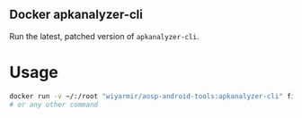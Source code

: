 Docker apkanalyzer-cli
----------------------

Run the latest, patched version of `apkanalyzer-cli`.

Usage
=====

```bash
docker run -v ~/:/root "wiyarmir/aosp-android-tools:apkanalyzer-cli" files list --raw-size /root/myapk.apk
# or any other command
```
